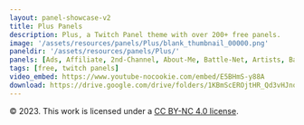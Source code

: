 ```yaml
---
layout: panel-showcase-v2 
title: Plus Panels 
description: Plus, a Twitch Panel theme with over 200+ free panels. 
image: '/assets/resources/panels/Plus/blank_thumbnail_00000.png'
paneldir: '/assets/resources/panels/Plus/'
panels: [Ads, Affiliate, 2nd-Channel, About-Me, Battle-Net, Artists, Background, ArtStation, Birthday, BTTV, Calendar, Blog, Charity, Chat-Rules, Clips, Channel-Points, Emotes, Fanmail, Donate, Editor, Friends, Games, Gear, FAQ, Hardware, Hive, Hall-of-Fame, Hall-of-Shame, Ko-Fi, Languages, Leaderboard, Links, Music, Mastadon, Merch, Mods, New-Channel, P.O, Partners, My-Shop, Sponsorships, Subscribe, Support, TikTok, Perks, Playlist, Pronouns, Rules]
tags: [free, twitch panels]
video_embed: https://www.youtube-nocookie.com/embed/E5BHmS-y88A
download: https://drive.google.com/drive/folders/1KBmScEROjtHR_Qd3vHJnozbYmB6M_8CO?usp=share_link
---
```


© 2023. This work is licensed under a [CC BY-NC 4.0 license](https://creativecommons.org/licenses/by-nc/4.0/).